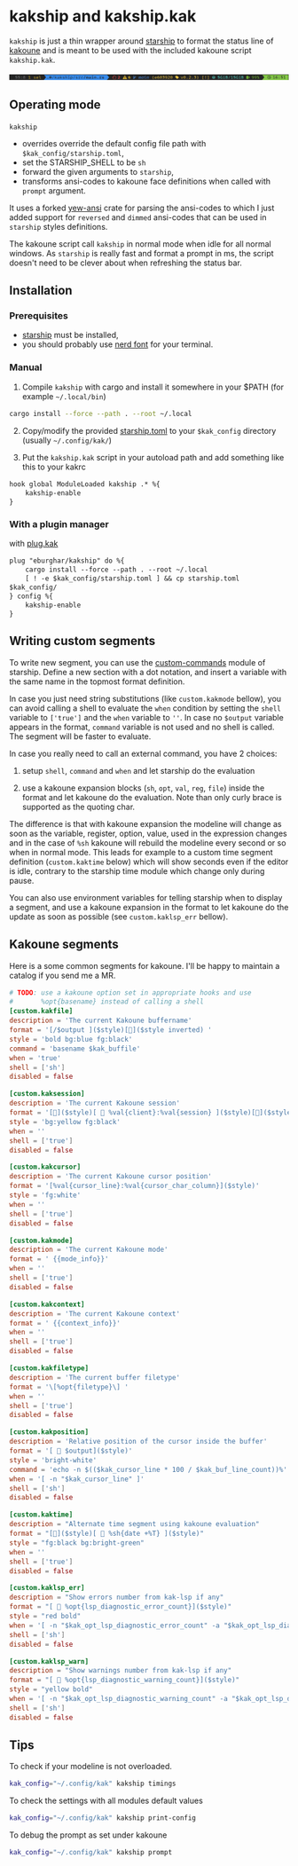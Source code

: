 # kakship and kakship.kak

`kakship` is just a thin wrapper around [starship](https://starship.rs) to format the status line of
[kakoune](https://kakoune.org/) and is meant to be used with the included kakoune script `kakship.kak`.

![kakship prompt](kakship.png?raw=true "Kakship prompt")

## Operating mode

`kakship`

- overrides override the default config file path with `$kak_config/starship.toml`,
- set the STARSHIP_SHELL to be `sh`
- forward the given arguments to `starship`,
- transforms ansi-codes to kakoune face definitions when called with `prompt` argument.

It uses a forked [yew-ansi](https://github.com/eburghar/yew-ansi.git) crate for parsing the ansi-codes to which I just
added support for `reversed` and `dimmed` ansi-codes that can be used in `starship` styles definitions.

The kakoune script call `kakship` in normal mode when idle for all normal windows. As `starship` is really fast and format
a prompt in ms, the script doesn't need to be clever about when refreshing the status bar.

## Installation

### Prerequisites

- [starship](https://starship.rs) must be installed,
- you should probably use [nerd font](https://www.nerdfonts.com) for your terminal.

### Manual

1. Compile `kakship` with cargo and install it somewhere in your $PATH (for example `~/.local/bin`)

```sh
cargo install --force --path . --root ~/.local
```

2. Copy/modify the provided [starship.toml](starship.toml) to your `$kak_config` directory (usually `~/.config/kak/`)


3. Put the `kakship.kak` script in your autoload path and add something like this to your kakrc

```
hook global ModuleLoaded kakship .* %{
	kakship-enable
}
```

### With a plugin manager

with [plug.kak](https://github.com/andreyorst/plug.kak)

```
plug "eburghar/kakship" do %{
	cargo install --force --path . --root ~/.local
	[ ! -e $kak_config/starship.toml ] && cp starship.toml $kak_config/
} config %{
	kakship-enable
}
```

## Writing custom segments

To write new segment, you can use the [custom-commands](https://starship.rs/config/#custom-commands) module
of starship.  Define a new section with a dot notation, and insert a variable with the same name in the topmost
format definition.

In case you just need string substitutions (like `custom.kakmode` bellow), you can avoid calling a shell to evaluate
the `when` condition by setting the `shell` variable to `['true']` and the `when` variable to `''`. In case no
`$output` variable appears in the format, `command` variable is not used and no shell is called. The segment will
be faster to evaluate.

In case you really need to call an external command, you have 2 choices:

1. setup `shell`, `command` and `when` and let starship do the evaluation

2. use a kakoune expansion blocks (`sh`, `opt`, `val`, `reg`, `file`) inside the format and let kakoune do the
evaluation. Note than only curly brace is supported as the quoting char.

The difference is that with kakoune expansion the modeline will change as soon as the variable, register, option,
value, used in the expression changes and in the case of `%sh` kakoune will rebuild the modeline every second or
so when in normal mode. This leads for example to a custom time segment definition (`custom.kaktime` below) which
will show seconds even if the editor is idle, contrary to the starship time module which change only during pause.

You can also use environment variables for telling starship when to display a segment, and use a kakoune expansion
in the format to let kakoune do the update as soon as possible (see `custom.kaklsp_err` bellow).

## Kakoune segments

Here is a some common segments for kakoune. I'll be happy to maintain a catalog if you send me a MR.

```toml
# TODO: use a kakoune option set in appropriate hooks and use
#       %opt{basename} instead of calling a shell
[custom.kakfile]
description = 'The current Kakoune buffername'
format = '[/$output ]($style)[]($style inverted) '
style = 'bold bg:blue fg:black'
command = 'basename $kak_buffile'
when = 'true'
shell = ['sh']
disabled = false
```

```toml
[custom.kaksession]
description = 'The current Kakoune session'
format = '[]($style)[  %val{client}:%val{session} ]($style)[]($style inverted)'
style = 'bg:yellow fg:black'
when = ''
shell = ['true']
disabled = false
```

```toml
[custom.kakcursor]
description = 'The current Kakoune cursor position'
format = '[%val{cursor_line}:%val{cursor_char_column}]($style)'
style = 'fg:white'
when = ''
shell = ['true']
disabled = false
```

```toml
[custom.kakmode]
description = 'The current Kakoune mode'
format = ' {{mode_info}}'
when = ''
shell = ['true']
disabled = false
```

```toml
[custom.kakcontext]
description = 'The current Kakoune context'
format = ' {{context_info}}'
when = ''
shell = ['true']
disabled = false
```

```toml
[custom.kakfiletype]
description = 'The current buffer filetype'
format = '\[%opt{filetype}\] '
when = ''
shell = ['true']
disabled = false
```

```toml
[custom.kakposition]
description = 'Relative position of the cursor inside the buffer'
format = '[  $output]($style)'
style = 'bright-white'
command = 'echo -n $(($kak_cursor_line * 100 / $kak_buf_line_count))%'
when = '[ -n "$kak_cursor_line" ]'
shell = ['sh']
disabled = false
```

```toml
[custom.kaktime]
description = "Alternate time segment using kakoune evaluation"
format = "[]($style)[  %sh{date +%T} ]($style)"
style = "fg:black bg:bright-green"
when = ''
shell = ['true']
disabled = false
```

```toml
[custom.kaklsp_err]
description = "Show errors number from kak-lsp if any"
format = "[  %opt{lsp_diagnostic_error_count}]($style)"
style = "red bold"
when = '[ -n "$kak_opt_lsp_diagnostic_error_count" -a "$kak_opt_lsp_diagnostic_error_count" -ne 0 ]'
shell = ['sh']
disabled = false
```

```toml
[custom.kaklsp_warn]
description = "Show warnings number from kak-lsp if any"
format = "[  %opt{lsp_diagnostic_warning_count}]($style)"
style = "yellow bold"
when = '[ -n "$kak_opt_lsp_diagnostic_warning_count" -a "$kak_opt_lsp_diagnostic_warning_count" -ne 0 ]'
shell = ['sh']
disabled = false
```

## Tips

To check if your modeline is not overloaded.

```sh
kak_config="~/.config/kak" kakship timings
```

To check the settings with all modules default values

```sh
kak_config="~/.config/kak" kakship print-config
```

To debug the prompt as set under kakoune

```sh
kak_config="~/.config/kak" kakship prompt
```
